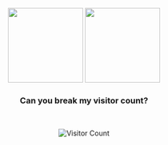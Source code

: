 <div align="center">

<br/>
<img height="150px" src="https://github-readme-stats.vercel.app/api/top-langs/?username=Charles-repo&layout=compact&theme=dracula&private=true">
<img height="150px" src="https://github-readme-stats.vercel.app/api?username=Charles-repo&show_icons=true&theme=dracula&count_private=true&private=true">
<br/>

### Can you break my visitor count?

<br />

![Visitor Count](https://profile-counter.glitch.me/Shing-Ho/count.svg)

</div>

